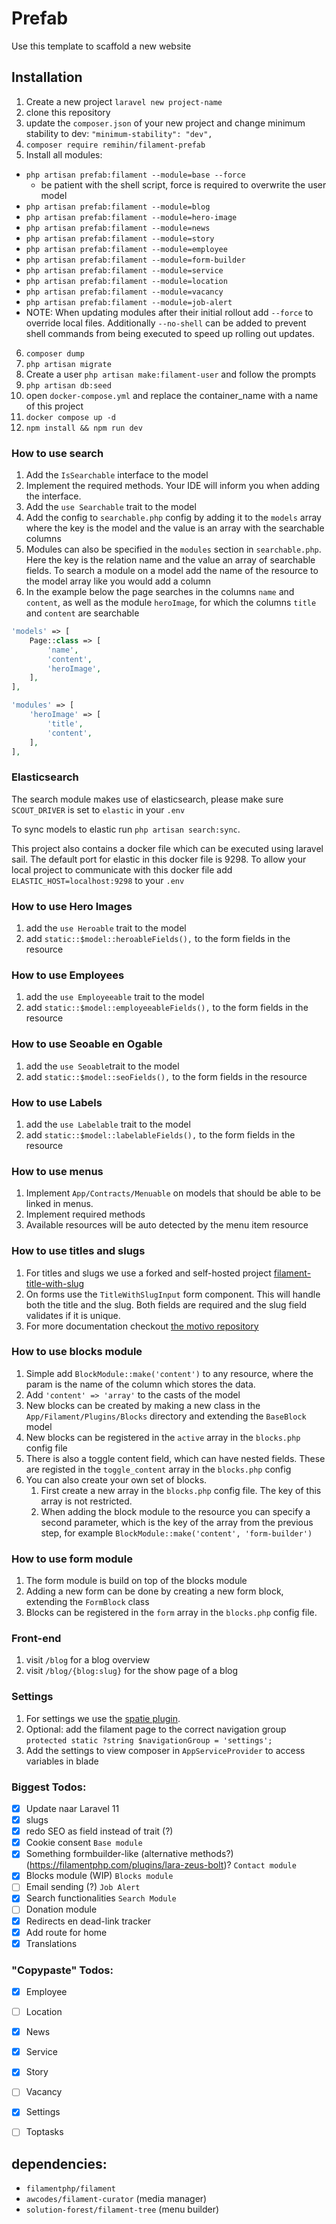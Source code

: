 # Prefab

Use this template to scaffold a new website

## Installation

1. Create a new project `laravel new project-name`
2. clone this repository
3. update the `composer.json` of your new project and change minimum stability to dev: `"minimum-stability": "dev",`
4. `composer require remihin/filament-prefab`
5. Install all modules:
- `php artisan prefab:filament --module=base --force`
  - be patient with the shell script, force is required to overwrite the user model
- `php artisan prefab:filament --module=blog`
- `php artisan prefab:filament --module=hero-image`
- `php artisan prefab:filament --module=news`
- `php artisan prefab:filament --module=story`
- `php artisan prefab:filament --module=employee`
- `php artisan prefab:filament --module=form-builder`
- `php artisan prefab:filament --module=service`
- `php artisan prefab:filament --module=location`
- `php artisan prefab:filament --module=vacancy`
- `php artisan prefab:filament --module=job-alert`
- NOTE: When updating modules after their initial rollout add `--force` to override local files. Additionally `--no-shell` can be added to prevent shell commands from being executed to speed up rolling out updates.
6. `composer dump`
7. `php artisan migrate`
8. Create a user `php artisan make:filament-user` and follow the prompts
9. `php artisan db:seed`
10. open `docker-compose.yml` and replace the container_name with a name of this project
11. `docker compose up -d`
12. `npm install && npm run dev`

### How to use search
1. Add the `IsSearchable` interface to the model
2. Implement the required methods. Your IDE will inform you when adding the interface.
3. Add the `use Searchable` trait to the model
4. Add the config to `searchable.php` config by adding it to the `models` array where the key is the model and the value is an array with the searchable columns
5. Modules can also be specified in the `modules` section in `searchable.php`. Here the key is the relation name and the value an array of searchable fields. To search a module on a model add the name of the resource to the model array like you would add a column
6. In the example below the page searches in the columns `name` and `content`, as well as the module `heroImage`, for which the columns `title` and `content` are searchable
```php
'models' => [
    Page::class => [
        'name',
        'content',
        'heroImage',
    ],
],

'modules' => [
    'heroImage' => [
        'title',
        'content',
    ],
],
```

### Elasticsearch

The search module makes use of elasticsearch, please make sure `SCOUT_DRIVER` is set to `elastic` in your `.env`

To sync models to elastic run `php artisan search:sync`.

This project also contains a docker file which can be executed using laravel sail. The default port for elastic in this docker file is 9298. To allow your local project to communicate with this docker file add `ELASTIC_HOST=localhost:9298` to your `.env`


### How to use Hero Images
1. add the `use Heroable` trait to the model
2. add `static::$model::heroableFields(),` to the form fields in the resource

### How to use Employees
1. add the `use Employeeable` trait to the model
2. add `static::$model::employeeableFields(),` to the form fields in the resource

### How to use Seoable en Ogable
1. add the `use Seoable`trait to the model
2. add `static::$model::seoFields(),` to the form fields in the resource

### How to use Labels
1. add the `use Labelable` trait to the model
2. add `static::$model::labelableFields(),` to the form fields in the resource

### How to use menus
1. Implement `App/Contracts/Menuable` on models that should be able to be linked in menus.
2. Implement required methods
3. Available resources will be auto detected by the menu item resource

### How to use titles and slugs
1. For titles and slugs we use a forked and self-hosted project [filament-title-with-slug](https://github.com/MotivoZwolle/filament-title-with-slug)
2. On forms use the `TitleWithSlugInput` form component. This will handle both the title and the slug. Both fields are required and the slug field validates if it is unique.
3. For more documentation checkout [the motivo repository](https://github.com/MotivoZwolle/filament-title-with-slug)

### How to use blocks module
1. Simple add `BlockModule::make('content')` to any resource, where the param is the name of the column which stores the data.
2. Add `'content' => 'array'` to the casts of the model
3. New blocks can be created by making a new class in the `App/Filament/Plugins/Blocks` directory and extending the `BaseBlock` model
4. New blocks can be registered in the `active` array in the `blocks.php` config file
5. There is also a toggle content field, which can have nested fields. These are registed in the `toggle_content` array in the `blocks.php` config
6. You can also create your own set of blocks.
   1. First create a new array in the `blocks.php` config file. The key of this array is not restricted.
   2. When adding the block module to the resource you can specify a second parameter, which is the key of the array from the previous step, for example `BlockModule::make('content', 'form-builder')`

### How to use form module
1. The form module is build on top of the blocks module
2. Adding a new form can be done by creating a new form block, extending the `FormBlock` class
3. Blocks can be registered in the `form` array in the `blocks.php` config file.

### Front-end
1. visit `/blog` for a blog overview
2. visit `/blog/{blog:slug}` for the show page of a blog

### Settings
1. For settings we use the [spatie plugin](https://filamentphp.com/plugins/filament-spatie-settings).
2. Optional: add the filament page to the correct navigation group `protected static ?string $navigationGroup = 'settings';`
3. Add the settings to view composer in `AppServiceProvider` to access variables in blade

### Biggest Todos:
- [x] Update naar Laravel 11
- [x] slugs
- [x] redo SEO as field instead of trait (?)
- [x] Cookie consent `Base module`
- [x] Something formbuilder-like (alternative methods?) (https://filamentphp.com/plugins/lara-zeus-bolt)? `Contact module`
- [x] Blocks module (WIP) `Blocks module`
- [ ] Email sending (?) `Job Alert`
- [x] Search functionalities `Search Module`
- [ ] Donation module
- [x] Redirects en dead-link tracker
- [x] Add route for home
- [x] Translations

### "Copypaste" Todos:
- [x] Employee
- [ ] Location
- [x] News
- [x] Service
- [x] Story
- [ ] Vacancy
- [x] Settings
- [ ] Toptasks


## dependencies:
- `filamentphp/filament`
- `awcodes/filament-curator` (media manager)
- `solution-forest/filament-tree` (menu builder)
